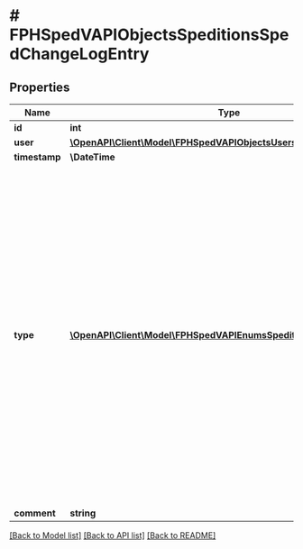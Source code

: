 # # FPHSpedVAPIObjectsSpeditionsSpedChangeLogEntry

## Properties

Name | Type | Description | Notes
------------ | ------------- | ------------- | -------------
**id** | **int** |  | [readonly]
**user** | [**\OpenAPI\Client\Model\FPHSpedVAPIObjectsUsersUser**](FPHSpedVAPIObjectsUsersUser.md) |  | [readonly]
**timestamp** | **\DateTime** |  | [readonly]
**type** | [**\OpenAPI\Client\Model\FPHSpedVAPIEnumsSpeditionChangeEntryType**](FPHSpedVAPIEnumsSpeditionChangeEntryType.md) | 0 &#x3D; TaskDeducted  1 &#x3D; TaskRejected  2 &#x3D; RankChanged  3 &#x3D; RankDeleted  4 &#x3D; UserRankChanged  5 &#x3D; UserDismissed  6 &#x3D; SpeditionSettingChanged  7 &#x3D; ApplicationTextChanged  8 &#x3D; ApplicationAcknowledged  9 &#x3D; ApplicationRejected  10 &#x3D; BranchBought  11 &#x3D; BranchExpandedTruckParkplace  12 &#x3D; BranchShrinkedTruckParkplace  13 &#x3D; BranchDeleted  14 &#x3D; TruckBought  15 &#x3D; TruckSold  16 &#x3D; TruckLicensePlateChanged  17 &#x3D; BoniAdded  18 &#x3D; BoniDeleted  19 &#x3D; RankAddedPermission  20 &#x3D; RankDeletedPermission  21 &#x3D; BranchExpandedTrailerParkplace  22 &#x3D; BranchShrinkedTrailerParkplace  23 &#x3D; BranchExpandedMaintenancePlace  24 &#x3D; BranchShrinkedMaintenancePlace  25 &#x3D; TruckTransfered  26 &#x3D; TruckMaintenancePlanned  27 &#x3D; TruckMaintenanceAborted  -1 &#x3D; NotSet | [readonly]
**comment** | **string** |  | [readonly]

[[Back to Model list]](../../README.md#models) [[Back to API list]](../../README.md#endpoints) [[Back to README]](../../README.md)

